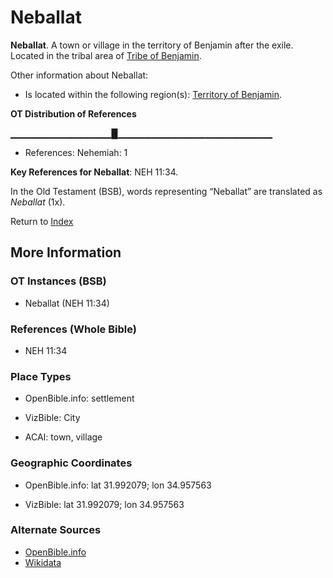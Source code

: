 # Neballat
**Neballat**. 
A town or village in the territory of Benjamin after the exile. 
Located in the tribal area of [Tribe of Benjamin](../../../groups/md/acai/Benjamin.md). 




Other information about Neballat:


* Is located within the following region(s): 
[Territory of Benjamin](TerritoryOfBenjamin.md). 


**OT Distribution of References**

▁▁▁▁▁▁▁▁▁▁▁▁▁▁▁█▁▁▁▁▁▁▁▁▁▁▁▁▁▁▁▁▁▁▁▁▁▁▁
* References: Nehemiah: 1



**Key References for Neballat**: 
NEH 11:34. 


In the Old Testament (BSB), words representing “Neballat” are translated as 
*Neballat* (1x). 




Return to [Index](00-Index.md)

## More Information

### OT Instances (BSB)

* Neballat (NEH 11:34)



### References (Whole Bible)

* NEH 11:34


### Place Types

* OpenBible.info: settlement

* VizBible: City

* ACAI: town, village



### Geographic Coordinates

* OpenBible.info: lat 31.992079; lon 34.957563

* VizBible: lat 31.992079; lon 34.957563



### Alternate Sources

* [OpenBible.info](https://www.openbible.info/geo/ancient/acd682e)
* [Wikidata](http://www.wikidata.org/entity/Q4874905)




